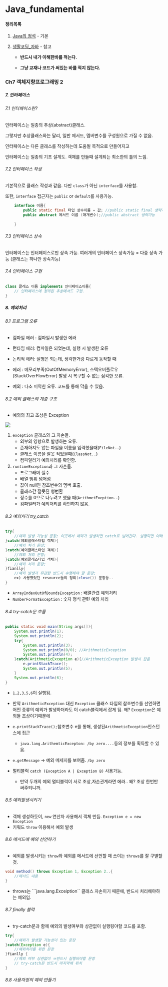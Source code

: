 # Java_fundamental

#### 정리목록

1. [Java의 정석](<http://www.yes24.com/Product/goods/24259565>) - 기본

2. [생활코딩_자바](<https://opentutorials.org/course/1223>) - 참고

   - **반드시 내가 이해한바를 적는다.** 

   - **그냥 교재나 코드가 써있는 바를 적지 않는다.**

   

### Ch7 객체지향프로그래밍 2

##### 7. 인터페이스

###### 	7.1 인터페이스란?

인터페이스는 일종의 추상(abstract)클래스. 

그렇지만 추상클래스와는 달리, 일반 메서드, 멤버변수를 구성원으로 가질 수 없음.

인터페이스는 다른 클래스를 작성하는데 도움될 목적으로 만들어지고

인터페이스는 일종의 기초 설계도. 객체를 만들때 설계되는 최소한의 틀의 느낌.



###### 	7.2 인터페이스 작성

기본적으로 클래스 작성과 같음. 다만 ``class``가 아닌 ``interface``를 사용함.

또한, ``interface`` 접근자는 ``public`` or ``default``를 사용가능.

```java
	interface 이름{
        public static final 타입 상수이름 = 값; //public static final 생략가능
        public abstract 메서드 이름 (매개변수);//public abstract 생략가능
        
    }
```



###### 	7.3 인터페이스 상속

인터페이스는 인터페이스로만 상속 가능. 여러개의 인터페이스 상속가능 = 다중 상속 가능 (클래스는 하나만 상속가능)



###### 7.4 인터페이스 구현

```java
class 클래스 이름 implements 인터페이스이름{
    // 인터페이스에 정의된 추상메서드 구현.
}
```





##### 8. 예외처리

###### 	8.1 프로그램 오류

- 컴파일 에러 : 컴파일시 발생한 에러

- 런타임 에러: 컴파일은 되었는데, 실행 시 발생한 오류

- 논리적 에러: 실행은 되는데, 생각한거랑 다르게 동작할 때

- 에러 : 메모리부족(OutOfMemoryError), 스택오버플로우(StackOverFlowError) 발생 시 복구할 수 없는 심각한 오류.

- 예외 : 다소 미약한 오류. 코드를 통해 막을 수 있음.



###### 	8.2 예외 클래스의 계층 구조

- 예외의 최고 조상은 Exception

![](https://t1.daumcdn.net/cfile/tistory/217C6B4552AF12B432)



1. ```exception``` 클래스와 그 자손들.
   - 외부의 영향으로 발생하는 오류.
   - 존재하지도 않는 파일을 이름을 입력했을때(```FileNot..```)
   - 클래스 이름을 잘못 적었을때(```ClassNot..```)
   - 컴파일러가 예외처리를 확인함.
2. ```runtimeException```과 그 자손들.
   - 프로그래머 실수
   - 배열 범위 넘어섬
   - 값이 null인 참조변수의 멤버 호출.
   - 클래스간 잘못된 형변환
   - 정수를 0으로 나누려고 했을 때(```ArithmetExeption..```)
   - 컴파일러가 예외처리를 확인하지 않음.



###### 	8.3 예외처리 try,catch

```java
try{
    //예외 발생 가능성 문장; 이곳에서 예외가 발생하면 catch로 넘어간다. 실행되면 아래문장으로 내려감.
}catch(예외클래스타입 객체){
    //예외 처리 문장;
}catch(예외클래스타입 객체){
    //예외 처리 문장;
}catch(예외클래스타입 객체){
    //예외 처리 문장;
}fianlly{
	//예외 발생과 무관한 반드시 수행해야 할 문장;
	ex) 사용했었던 resource들의 정리(close()) 문장등..
}		
```

- ```ArrayIndexOutOfBoundsException``` :  배열관련 예외처리
- ```NumberFormatException``` : 숫자 형식 관련 예외 처리



###### 8.4 try-catch문 흐름

```java
public static void main(String args[]){
    System.out.println(1);
    System.out.println(2);
    try{
        System.out.println(3);
        System.out.println(0/0); //ArithmeticException
        System.out.println(4);
    }catch(ArithmeticException e){//ArithmeticException 발생시 잡음
        e.printStackTrace();
        System.out.println(5);
    }
    System.out.println(6);
}
```

- ```1,2,3,5,6```이 실행됨.
- 만약 ```ArithmeticException``` 대신 ```Exception``` 클래스 타입의 참조변수를 선언하면 어떤 종류의 예외가 발생하더라도 이 catch블럭에서 잡게 됨. 왜? ```Exception```은 예외들 조상이기때문에
- ```e.printStackTrace();```참조변수 e를 통해, 생성된```ArithmeticException```인스턴스에 접근
  - ```java.lang.ArithemticExcepton: /by zero....```등의 정보를 획득할 수 있음.

- ```e.getMessage``` -> 예외 메세지를 보여줌. ```/by zero```

- 멀티블럭 ```catch (Exception A | Exception B)``` 사용가능.
  - 만약 두개의 예외 멀티블럭이 서로 조상,자손관계라면 에러.. 왜? 조상 한번만 써주되니까.



###### 8.5 예외발생시키기

- 객체 생성하듯이, ```new``` 연산자 사용해서 객체 만듬. ```Exception e = new Exception```
- 키워드 ```throw``` 이용해서 예외 발생



###### 8.6 메서드에 예외 선언하기

- 예외를 발생시키는 ```throw```와 예외를 메서드에 선언할 때 쓰이는 ```throws```를 잘 구별할 것.

```java
void method() throws Exception 1, Exception 2..{
    //메서드 내용
}
```

- throws는 ```java.lang.Exceiption`` 클래스 자손이기 때문에, 반드시 처리해야하는 예외임.



###### 8.7 finally 블럭

- try-catch문과 함께 예외의 발생여부와 상관없이 실행됭야할 코드를 포함.

```java
try{
    //예외가 발생할 가능성이 있는 문장
}catch(Exception e){
    //예외처리를 위한 문장
}fianlly {
    //예외 여부 상관없이 ㅂ반드시 실행되야할 문장
    // try-catch문 반드시 마지막에 위치
}
```



###### 8.8 사용자정의 예외 만들기

